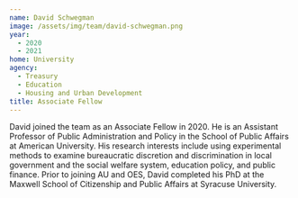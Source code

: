```yaml
---
name: David Schwegman
image: /assets/img/team/david-schwegman.png
year:
  - 2020
  - 2021
home: University
agency:
  - Treasury
  - Education
  - Housing and Urban Development
title: Associate Fellow
---
```

David joined the team as an Associate Fellow in 2020. He is an Assistant Professor of Public Administration and Policy in the School of Public Affairs at American University. His research interests include using experimental methods to examine bureaucratic discretion and discrimination in local government and the social welfare system, education policy, and public finance. Prior to joining AU and OES, David completed his PhD at the Maxwell School of Citizenship and Public Affairs at Syracuse University. 
